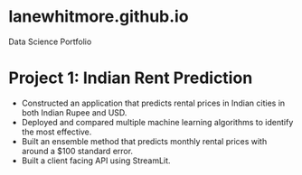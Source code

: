 # lanewhitmore.github.io

Data Science Portfolio

# Project 1: Indian Rent Prediction
- Constructed an application that predicts rental prices in Indian cities in both Indian Rupee and USD.
- Deployed and compared multiple machine learning algorithms to identify the most effective. 
- Built an ensemble method that predicts monthly rental prices with around a $100 standard error. 
- Built a client facing API using StreamLit.


